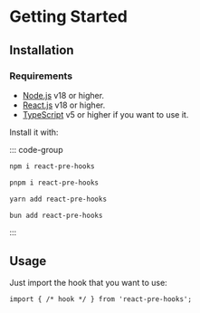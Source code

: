 # Getting Started

## Installation

### Requirements

- [Node.js](https://nodejs.org/) v18 or higher.
- [React.js](https://react.dev) v18 or higher.
- [TypeScript](https://www.typescriptlang.org) v5 or higher if you want to use it.

Install it with:

::: code-group

```sh [npm]
npm i react-pre-hooks
```

```sh [pnpm]
pnpm i react-pre-hooks
```

```sh [yarn]
yarn add react-pre-hooks
```

```sh [bun]
bun add react-pre-hooks
```

:::

## Usage

Just import the hook that you want to use:

<!-- prettier-ignore -->
```tsx
import { /* hook */ } from 'react-pre-hooks';
```

